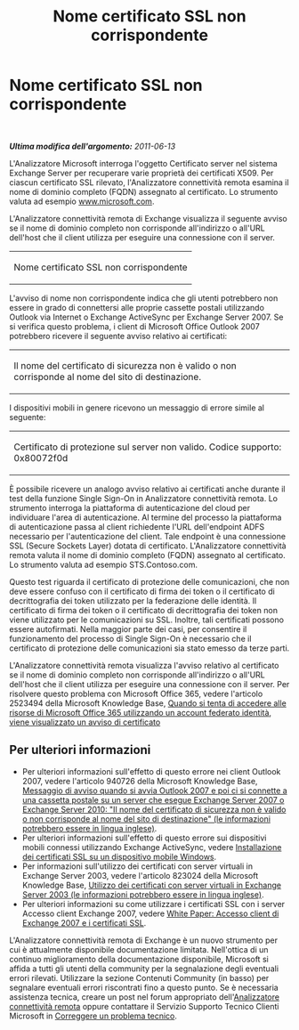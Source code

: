﻿---
title: Nome certificato SSL non corrispondente
TOCTitle: Nome certificato SSL non corrispondente
ms:assetid: dc668c92-13d9-4c90-9078-1e08971cde45
ms:mtpsurl: https://technet.microsoft.com/it-it/library/Dd439393(v=EXCHG.80)
ms:contentKeyID: 27341607
ms.date: 10/25/2013
mtps_version: v=EXCHG.80
_tocRel: dd439364(v=exchg.80)/toc.json
ms.translationtype: HT
---

# Nome certificato SSL non corrispondente

 

_**Ultima modifica dell'argomento:** 2011-06-13_

L'Analizzatore Microsoft interroga l'oggetto Certificato server nel sistema Exchange Server per recuperare varie proprietà dei certificati X509. Per ciascun certificato SSL rilevato, l'Analizzatore connettività remota esamina il nome di dominio completo (FQDN) assegnato al certificato. Lo strumento valuta ad esempio www.microsoft.com.

L'Analizzatore connettività remota di Exchange visualizza il seguente avviso se il nome di dominio completo non corrisponde all'indirizzo o all'URL dell'host che il client utilizza per eseguire una connessione con il server.


<table>
<colgroup>
<col style="width: 100%" />
</colgroup>
<tbody>
<tr class="odd">
<td><p>Nome certificato SSL non corrispondente</p></td>
</tr>
</tbody>
</table>


L'avviso di nome non corrispondente indica che gli utenti potrebbero non essere in grado di connettersi alle proprie cassette postali utilizzando Outlook via Internet o Exchange ActiveSync per Exchange Server 2007. Se si verifica questo problema, i client di Microsoft Office Outlook 2007 potrebbero ricevere il seguente avviso relativo ai certificati:


<table>
<colgroup>
<col style="width: 100%" />
</colgroup>
<tbody>
<tr class="odd">
<td><p>Il nome del certificato di sicurezza non è valido o non corrisponde al nome del sito di destinazione.</p></td>
</tr>
</tbody>
</table>


I dispositivi mobili in genere ricevono un messaggio di errore simile al seguente:


<table>
<colgroup>
<col style="width: 100%" />
</colgroup>
<tbody>
<tr class="odd">
<td><p>Certificato di protezione sul server non valido. Codice supporto: 0x80072f0d</p></td>
</tr>
</tbody>
</table>


È possibile ricevere un analogo avviso relativo ai certificati anche durante il test della funzione Single Sign-On in Analizzatore connettività remota. Lo strumento interroga la piattaforma di autenticazione del cloud per individuare l'area di autenticazione. Al termine del processo la piattaforma di autenticazione passa al client richiedente l'URL dell'endpoint ADFS necessario per l'autenticazione del client. Tale endpoint è una connessione SSL (Secure Sockets Layer) dotata di certificato. L'Analizzatore connettività remota valuta il nome di dominio completo (FQDN) assegnato al certificato. Lo strumento valuta ad esempio STS.Contoso.com.

Questo test riguarda il certificato di protezione delle comunicazioni, che non deve essere confuso con il certificato di firma dei token o il certificato di decrittografia dei token utilizzato per la federazione delle identità. Il certificato di firma dei token o il certificato di decrittografia dei token non viene utilizzato per le comunicazioni su SSL. Inoltre, tali certificati possono essere autofirmati. Nella maggior parte dei casi, per consentire il funzionamento del processo di Single Sign-On è necessario che il certificato di protezione delle comunicazioni sia stato emesso da terze parti.

L'Analizzatore connettività remota visualizza l'avviso relativo al certificato se il nome di dominio completo non corrisponde all'indirizzo o all'URL dell'host che il client utilizza per eseguire una connessione con il server. Per risolvere questo problema con Microsoft Office 365, vedere l'articolo 2523494 della Microsoft Knowledge Base, [Quando si tenta di accedere alle risorse di Microsoft Office 365 utilizzando un account federato identità, viene visualizzato un avviso di certificato](http://support.microsoft.com/kb/2523494)

## Per ulteriori informazioni

  - Per ulteriori informazioni sull'effetto di questo errore nei client Outlook 2007, vedere l'articolo 940726 della Microsoft Knowledge Base, [Messaggio di avviso quando si avvia Outlook 2007 e poi ci si connette a una cassetta postale su un server che esegue Exchange Server 2007 o Exchange Server 2010: "Il nome del certificato di sicurezza non è valido o non corrisponde al nome del sito di destinazione" (le informazioni potrebbero essere in lingua inglese)](http://go.microsoft.com/fwlink/?linkid=3052%26kbid=940726).  
  - Per ulteriori informazioni sull'effetto di questo errore sui dispositivi mobili connessi utilizzando Exchange ActiveSync, vedere [Installazione dei certificati SSL su un dispositivo mobile Windows](http://go.microsoft.com/fwlink/?linkid=161942).  
  - Per informazioni sull'utilizzo dei certificati con server virtuali in Exchange Server 2003, vedere l'articolo 823024 della Microsoft Knowledge Base, [Utilizzo dei certificati con server virtuali in Exchange Server 2003 (le informazioni potrebbero essere in lingua inglese)](http://go.microsoft.com/fwlink/?linkid=3052%26kbid=823024).  
  - Per ulteriori informazioni su come utilizzare i certificati SSL con i server Accesso client Exchange 2007, vedere [White Paper: Accesso client di Exchange 2007 e i certificati SSL](http://go.microsoft.com/fwlink/?linkid=161943).  

L'Analizzatore connettività remota di Exchange è un nuovo strumento per cui è attualmente disponibile documentazione limitata. Nell'ottica di un continuo miglioramento della documentazione disponibile, Microsoft si affida a tutti gli utenti della community per la segnalazione degli eventuali errori rilevati. Utilizzare la sezione Contenuti Community (in basso) per segnalare eventuali errori riscontrati fino a questo punto. Se è necessaria assistenza tecnica, creare un post nel forum appropriato dell'[Analizzatore connettività remota](http://go.microsoft.com/fwlink/?linkid=73420) oppure contattare il Servizio Supporto Tecnico Clienti Microsoft in [Correggere un problema tecnico](http://go.microsoft.com/fwlink/?linkid=8158).

